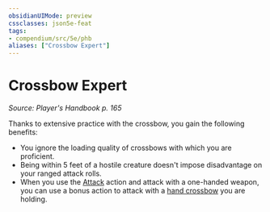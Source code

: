 ```yaml
---
obsidianUIMode: preview
cssclasses: json5e-feat
tags:
- compendium/src/5e/phb
aliases: ["Crossbow Expert"]
---
```

# Crossbow Expert
*Source: Player's Handbook p. 165*  

Thanks to extensive practice with the crossbow, you gain the following benefits:

- You ignore the loading quality of crossbows with which you are proficient.  
- Being within 5 feet of a hostile creature doesn't impose disadvantage on your ranged attack rolls.  
- When you use the [Attack](../../5e-rules/actions.md##Attack) action and attack with a one-handed weapon, you can use a bonus action to attack with a [hand crossbow](hand-crossbow.md#) you are holding.
